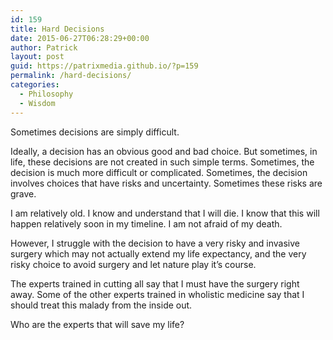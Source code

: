 ```yaml
---
id: 159
title: Hard Decisions
date: 2015-06-27T06:28:29+00:00
author: Patrick
layout: post
guid: https://patrixmedia.github.io/?p=159
permalink: /hard-decisions/
categories:
  - Philosophy
  - Wisdom
---
```

Sometimes decisions are simply difficult.

Ideally, a decision has an obvious good and bad choice. But sometimes, in life, these decisions are not created in such simple terms. Sometimes, the decision is much more difficult or complicated. Sometimes, the decision involves choices that have risks and uncertainty. Sometimes these risks are grave.

I am relatively old. I know and understand that I will die. I know that this will happen relatively soon in my timeline. I am not afraid of my death.

However, I struggle with the decision to have a very risky and invasive surgery which may not actually extend my life expectancy, and the very risky choice to avoid surgery and let nature play it&#8217;s course.

The experts trained in cutting all say that I must have the surgery right away. Some of the other experts trained in wholistic medicine say that I should treat this malady from the inside out.

Who are the experts that will save my life?